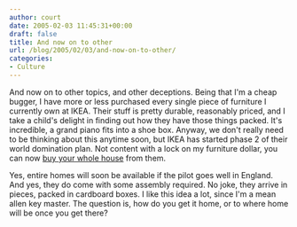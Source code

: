 ```yaml
---
author: court
date: 2005-02-03 11:45:31+00:00
draft: false
title: And now on to other
url: /blog/2005/02/03/and-now-on-to-other/
categories:
- Culture
---
```


And now on to other topics, and other deceptions.  Being that I'm a cheap bugger, I have more or less purchased every single piece of furniture I currently own at IKEA.  Their stuff is pretty durable, reasonably priced, and I take a child's delight in finding out how they have those things packed.  It's incredible, a grand piano fits into a shoe box.  Anyway, we don't really need to be thinking about this anytime soon, but IKEA has started phase 2 of their world domination plan.  Not content with a lock on my furniture dollar, you can now [buy your whole house](http://shopping.guardian.co.uk/household/story/0,1587,1403793,00.html?=rss) from them.




Yes, entire homes will soon be available if the pilot goes well in England.  And yes, they do come with some assembly required.  No joke, they arrive in pieces, packed in cardboard boxes.  I like this idea a lot, since I'm a mean allen key master.  The question is, how do you get it home, or to where home will be once you get there?




